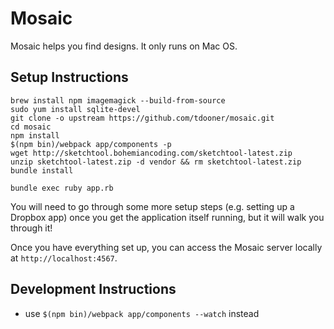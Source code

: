 Mosaic
=================================================================

Mosaic helps you find designs. It only runs on Mac OS.

## Setup Instructions

```
brew install npm imagemagick --build-from-source
sudo yum install sqlite-devel
git clone -o upstream https://github.com/tdooner/mosaic.git
cd mosaic
npm install
$(npm bin)/webpack app/components -p
wget http://sketchtool.bohemiancoding.com/sketchtool-latest.zip
unzip sketchtool-latest.zip -d vendor && rm sketchtool-latest.zip
bundle install

bundle exec ruby app.rb
```

You will need to go through some more setup steps (e.g. setting up a Dropbox
app) once you get the application itself running, but it will walk you through
it!

Once you have everything set up, you can access the Mosaic server locally at
`http://localhost:4567`.


## Development Instructions
- use `$(npm bin)/webpack app/components --watch` instead
